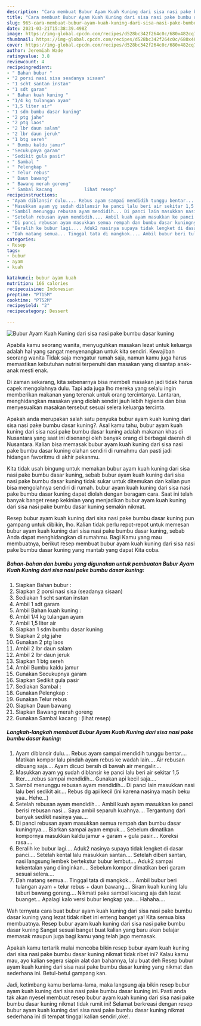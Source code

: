 ```yaml
---
description: "Cara membuat Bubur Ayam Kuah Kuning dari sisa nasi pake bumbu dasar kuning yang nikmat Untuk Jualan"
title: "Cara membuat Bubur Ayam Kuah Kuning dari sisa nasi pake bumbu dasar kuning yang nikmat Untuk Jualan"
slug: 965-cara-membuat-bubur-ayam-kuah-kuning-dari-sisa-nasi-pake-bumbu-dasar-kuning-yang-nikmat-untuk-jualan
date: 2021-03-21T15:38:39.498Z
image: https://img-global.cpcdn.com/recipes/d528bc342f264c0c/680x482cq70/bubur-ayam-kuah-kuning-dari-sisa-nasi-pake-bumbu-dasar-kuning-foto-resep-utama.jpg
thumbnail: https://img-global.cpcdn.com/recipes/d528bc342f264c0c/680x482cq70/bubur-ayam-kuah-kuning-dari-sisa-nasi-pake-bumbu-dasar-kuning-foto-resep-utama.jpg
cover: https://img-global.cpcdn.com/recipes/d528bc342f264c0c/680x482cq70/bubur-ayam-kuah-kuning-dari-sisa-nasi-pake-bumbu-dasar-kuning-foto-resep-utama.jpg
author: Jeremiah Wade
ratingvalue: 3.8
reviewcount: 4
recipeingredient:
- " Bahan bubur "
- "2 porsi nasi sisa seadanya sisaan"
- "1 scht santan instan"
- "1 sdt garam"
- " Bahan kuah kuning "
- "1/4 kg tulangan ayam"
- "1,5 liter air"
- "1 sdm bumbu dasar kuning"
- "2 ptg jahe"
- "2 ptg laos"
- "2 lbr daun salam"
- "2 lbr daun jeruk"
- "1 btg sereh"
- " Bumbu kaldu jamur"
- "Secukupnya garam"
- "Sedikit gula pasir"
- " Sambal "
- " Pelengkap "
- " Telur rebus"
- " Daun bawang"
- " Bawang merah goreng"
- " Sambal kacang            lihat resep"
recipeinstructions:
- "Ayam diblansir dulu.... Rebus ayam sampai mendidih tunggu bentar.... Matikan kompor lalu pindah ayam rebus ke wadah lain.... Air rebusan dibuang saja.... Ayam dicuci bersih di bawah air mengalir...."
- "Masukkan ayam yg sudah diblansir ke panci lalu beri air sekitar 1,5 liter.....rebus sampai mendidih... Gunakan api kecil saja...."
- "Sambil menunggu rebusan ayam mendidih... Di panci lain masukkan nasi lalu beri sedikit air.... Rebus dg api kecil (ini karena nasinya masih beku yaa.. Hehe...)"
- "Setelah rebusan ayam mendidih.... Ambil kuah ayam masukkan ke panci berisi rebusan nasi... Saya ambil separuh kuahnya.... Tergantung dari banyak sedikit nasinya yaa...."
- "Di panci rebusan ayam masukkan semua rempah dan bumbu dasar kuningnya.... Biarkan sampai ayam empuk.... Sebelum dimatikan kompornya masukkan kaldu jamur + garam + gula pasir.... Koreksi rasa...."
- "Beralih ke bubur lagi.... Aduk2 nasinya supaya tidak lengket di dasar panci.... Setelah kental lalu masukkan santan.... Setelah diberi santan, nasi langsung lembek bertekstur bubur lembut.... Aduk2 sampai kekentalan yang diinginkan.... Sebelum kompor dimatikan beri garam sesuai selera...."
- "Dah matang semua... Tinggal tata di mangkok.... Ambil bubur beri tulangan ayam + telur rebus + daun bawang.... Siram kuah kuning lalu taburi bawang goreng.... Nikmati pake sambel kacang aja dah lezat buanget... Apalagi kalo versi bubur lengkap yaa.... Hahaha...."
categories:
- Resep
tags:
- bubur
- ayam
- kuah

katakunci: bubur ayam kuah 
nutrition: 166 calories
recipecuisine: Indonesian
preptime: "PT15M"
cooktime: "PT52M"
recipeyield: "2"
recipecategory: Dessert

---
```



![Bubur Ayam Kuah Kuning dari sisa nasi pake bumbu dasar kuning](https://img-global.cpcdn.com/recipes/d528bc342f264c0c/680x482cq70/bubur-ayam-kuah-kuning-dari-sisa-nasi-pake-bumbu-dasar-kuning-foto-resep-utama.jpg)

Apabila kamu seorang wanita, menyuguhkan masakan lezat untuk keluarga adalah hal yang sangat menyenangkan untuk kita sendiri. Kewajiban seorang  wanita Tidak saja mengatur rumah saja, namun kamu juga harus memastikan kebutuhan nutrisi terpenuhi dan masakan yang disantap anak-anak mesti enak.

Di zaman  sekarang, kita sebenarnya bisa membeli masakan jadi tidak harus capek mengolahnya dulu. Tapi ada juga lho mereka yang selalu ingin memberikan makanan yang terenak untuk orang tercintanya. Lantaran, menghidangkan masakan yang diolah sendiri jauh lebih higienis dan bisa menyesuaikan masakan tersebut sesuai selera keluarga tercinta. 



Apakah anda merupakan salah satu penyuka bubur ayam kuah kuning dari sisa nasi pake bumbu dasar kuning?. Asal kamu tahu, bubur ayam kuah kuning dari sisa nasi pake bumbu dasar kuning adalah makanan khas di Nusantara yang saat ini disenangi oleh banyak orang di berbagai daerah di Nusantara. Kalian bisa memasak bubur ayam kuah kuning dari sisa nasi pake bumbu dasar kuning olahan sendiri di rumahmu dan pasti jadi hidangan favoritmu di akhir pekanmu.

Kita tidak usah bingung untuk memakan bubur ayam kuah kuning dari sisa nasi pake bumbu dasar kuning, sebab bubur ayam kuah kuning dari sisa nasi pake bumbu dasar kuning tidak sukar untuk ditemukan dan kalian pun bisa mengolahnya sendiri di rumah. bubur ayam kuah kuning dari sisa nasi pake bumbu dasar kuning dapat diolah dengan beragam cara. Saat ini telah banyak banget resep kekinian yang menjadikan bubur ayam kuah kuning dari sisa nasi pake bumbu dasar kuning semakin nikmat.

Resep bubur ayam kuah kuning dari sisa nasi pake bumbu dasar kuning pun gampang untuk dibikin, lho. Kalian tidak perlu repot-repot untuk memesan bubur ayam kuah kuning dari sisa nasi pake bumbu dasar kuning, sebab Anda dapat menghidangkan di rumahmu. Bagi Kamu yang mau membuatnya, berikut resep membuat bubur ayam kuah kuning dari sisa nasi pake bumbu dasar kuning yang mantab yang dapat Kita coba.

<!--inarticleads1-->

##### Bahan-bahan dan bumbu yang digunakan untuk pembuatan Bubur Ayam Kuah Kuning dari sisa nasi pake bumbu dasar kuning:

1. Siapkan  Bahan bubur :
1. Siapkan 2 porsi nasi sisa (seadanya sisaan)
1. Sediakan 1 scht santan instan
1. Ambil 1 sdt garam
1. Ambil  Bahan kuah kuning :
1. Ambil 1/4 kg tulangan ayam
1. Ambil 1,5 liter air
1. Siapkan 1 sdm bumbu dasar kuning
1. Siapkan 2 ptg jahe
1. Gunakan 2 ptg laos
1. Ambil 2 lbr daun salam
1. Ambil 2 lbr daun jeruk
1. Siapkan 1 btg sereh
1. Ambil  Bumbu kaldu jamur
1. Gunakan Secukupnya garam
1. Siapkan Sedikit gula pasir
1. Sediakan  Sambal :
1. Gunakan  Pelengkap :
1. Gunakan  Telur rebus
1. Siapkan  Daun bawang
1. Siapkan  Bawang merah goreng
1. Gunakan  Sambal kacang :           (lihat resep)




<!--inarticleads2-->

##### Langkah-langkah membuat Bubur Ayam Kuah Kuning dari sisa nasi pake bumbu dasar kuning:

1. Ayam diblansir dulu.... Rebus ayam sampai mendidih tunggu bentar.... Matikan kompor lalu pindah ayam rebus ke wadah lain.... Air rebusan dibuang saja.... Ayam dicuci bersih di bawah air mengalir....
1. Masukkan ayam yg sudah diblansir ke panci lalu beri air sekitar 1,5 liter.....rebus sampai mendidih... Gunakan api kecil saja....
1. Sambil menunggu rebusan ayam mendidih... Di panci lain masukkan nasi lalu beri sedikit air.... Rebus dg api kecil (ini karena nasinya masih beku yaa.. Hehe...)
1. Setelah rebusan ayam mendidih.... Ambil kuah ayam masukkan ke panci berisi rebusan nasi... Saya ambil separuh kuahnya.... Tergantung dari banyak sedikit nasinya yaa....
1. Di panci rebusan ayam masukkan semua rempah dan bumbu dasar kuningnya.... Biarkan sampai ayam empuk.... Sebelum dimatikan kompornya masukkan kaldu jamur + garam + gula pasir.... Koreksi rasa....
1. Beralih ke bubur lagi.... Aduk2 nasinya supaya tidak lengket di dasar panci.... Setelah kental lalu masukkan santan.... Setelah diberi santan, nasi langsung lembek bertekstur bubur lembut.... Aduk2 sampai kekentalan yang diinginkan.... Sebelum kompor dimatikan beri garam sesuai selera....
1. Dah matang semua... Tinggal tata di mangkok.... Ambil bubur beri tulangan ayam + telur rebus + daun bawang.... Siram kuah kuning lalu taburi bawang goreng.... Nikmati pake sambel kacang aja dah lezat buanget... Apalagi kalo versi bubur lengkap yaa.... Hahaha....




Wah ternyata cara buat bubur ayam kuah kuning dari sisa nasi pake bumbu dasar kuning yang lezat tidak ribet ini enteng banget ya! Kita semua bisa membuatnya. Resep bubur ayam kuah kuning dari sisa nasi pake bumbu dasar kuning Sangat sesuai banget buat kalian yang baru akan belajar memasak maupun juga bagi kamu yang telah jago memasak.

Apakah kamu tertarik mulai mencoba bikin resep bubur ayam kuah kuning dari sisa nasi pake bumbu dasar kuning nikmat tidak ribet ini? Kalau kamu mau, ayo kalian segera siapin alat dan bahannya, lalu buat deh Resep bubur ayam kuah kuning dari sisa nasi pake bumbu dasar kuning yang nikmat dan sederhana ini. Betul-betul gampang kan. 

Jadi, ketimbang kamu berlama-lama, maka langsung aja bikin resep bubur ayam kuah kuning dari sisa nasi pake bumbu dasar kuning ini. Pasti anda tak akan nyesel membuat resep bubur ayam kuah kuning dari sisa nasi pake bumbu dasar kuning nikmat tidak rumit ini! Selamat berkreasi dengan resep bubur ayam kuah kuning dari sisa nasi pake bumbu dasar kuning nikmat sederhana ini di tempat tinggal kalian sendiri,oke!.

